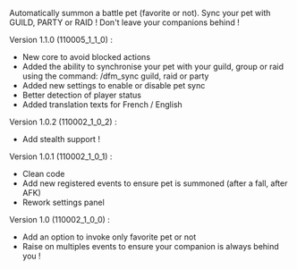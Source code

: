 Automatically summon a battle pet (favorite or not). Sync your pet with GUILD, PARTY or RAID !
Don't leave your companions behind !

Version 1.1.0 (110005_1_1_0) :
- New core to avoid blocked actions
- Added the ability to synchronise your pet with your guild, group or raid using the command: /dfm_sync guild, raid or party
- Added new settings to enable or disable pet sync
- Better detection of player status
- Added translation texts for French / English

Version 1.0.2 (110002_1_0_2) :
- Add stealth support !

Version 1.0.1 (110002_1_0_1) : 
- Clean code
- Add new registered events to ensure pet is summoned (after a fall, after AFK)
- Rework settings panel

Version 1.0 (110002_1_0_0) :
- Add an option to invoke only favorite pet or not
- Raise on multiples events to ensure your companion is always behind you !
